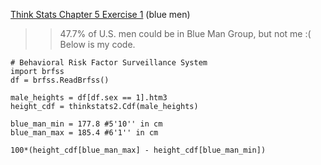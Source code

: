 [Think Stats Chapter 5 Exercise 1](http://greenteapress.com/thinkstats2/html/thinkstats2006.html#toc50) (blue men)

>> 47.7% of U.S. men could be in Blue Man Group, but not me :(  
Below is my code.

```
# Behavioral Risk Factor Surveillance System
import brfss
df = brfss.ReadBrfss()

male_heights = df[df.sex == 1].htm3
height_cdf = thinkstats2.Cdf(male_heights)

blue_man_min = 177.8 #5'10'' in cm
blue_man_max = 185.4 #6'1'' in cm

100*(height_cdf[blue_man_max] - height_cdf[blue_man_min])
```
